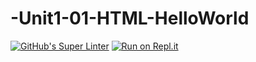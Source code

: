 # -Unit1-01-HTML-HelloWorld
[![GitHub's Super Linter](https://github.com/ICD2O-Digtital-Tech-Invitations/-Unit1-01-HTML-HelloWorld/workflows/GitHub's%20Super%20Linter/badge.svg)](https://github.com/ICD2O-Digtital-Tech-Invitations/-Unit1-01-HTML-HelloWorld/actions)
[![Run on Repl.it](https://repl.it/badge/github/ICD2O-Digtital-Tech-Invitations/-Unit1-01-HTML-HelloWorld)](https://repl.it/github/ICD2O-Digtital-Tech-Invitations/-Unit1-01-HTML-HelloWorld)


